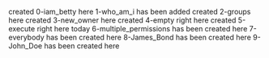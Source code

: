 created 0-iam_betty here
1-who_am_i has been added
created 2-groups here
created 3-new_owner here
created 4-empty right here
created 5-execute right here today
6-multiple_permissions has been created here
 7-everybody has been created here
8-James_Bond has been created here
9-John_Doe has been created here
